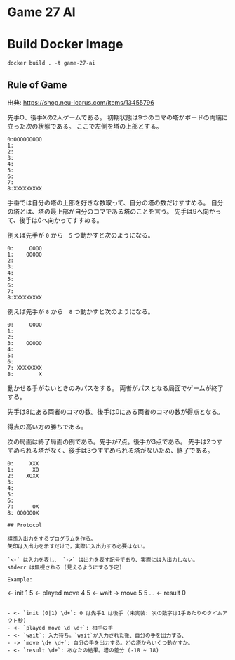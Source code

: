 # Game 27 AI

# Build Docker Image
`docker build . -t game-27-ai`


## Rule of Game

出典: https://shop.neu-icarus.com/items/13455796

先手O、後手Xの2人ゲームである。
初期状態は9つのコマの塔がボードの両端に立った次の状態である。
ここで左側を塔の上部とする。

```
0:OOOOOOOOO
1:
2:
3:
4:
5:
6:
7:
8:XXXXXXXXX
```

手番では自分の塔の上部を好きな数取って、自分の塔の数だけすすめる。
自分の塔とは、塔の最上部が自分のコマである塔のことを言う。
先手は9へ向かって、後手は0へ向かってすすめる。

例えば先手が `0` から　`5` つ動かすと次のようになる。
```
0:     OOOO
1:    OOOOO
2:
3:
4:
5:
6:
7:
8:XXXXXXXXX
```

例えば先手が `8` から　`8` つ動かすと次のようになる。
```
0:     OOOO
1:
2:
3:    OOOOO
4:
5:
6:
7: XXXXXXXX
8:        X
```

動かせる手がないときのみパスをする。
両者がパスとなる局面でゲームが終了する。

先手は8にある両者のコマの数。後手は0にある両者のコマの数が得点となる。

得点の高い方の勝ちである。

次の局面は終了局面の例である。先手が7点。後手が3点である。
先手は2つすすめられる塔がなく、後手は3つすすめられる塔がないため、終了である。

```
0:     XXX
1:      XO
2:    XOXX
3:
4:
5:
6:
7:      OX
8: OOOOOOX

## Protocol

標準入出力をするプログラムを作る。
矢印は入出力を示すだけで，実際に入出力する必要はない。

`<-` は入力を表し、 `->` は出力を表す記号であり、実際には入出力しない。
stderr は無視される (見えるようにする予定)

Example:

```
<- init 1 5
<- played move 4 5
<- wait
-> move 5 5
...
<- result 0
```

- <- `init (0|1) \d+`: 0 は先手1 は後手 (未実装: 次の数字は1手あたりのタイムアウト秒)
- <- `played move \d \d+`: 相手の手
- <- `wait`: 入力待ち。`wait`が入力された後、自分の手を出力する、
- -> `move \d+ \d+`: 自分の手を出力する。どの塔からいくつ動かすか。
- <- `result \d+`: あなたの結果。塔の差分 (-18 ~ 18)
